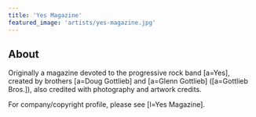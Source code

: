 ```yaml
---
title: 'Yes Magazine'
featured_image: 'artists/yes-magazine.jpg'
---
```


## About

Originally a magazine devoted to the progressive rock band [a=Yes], created by brothers [a=Doug Gottlieb] and [a=Glenn Gottlieb] ([a=Gottlieb Bros.]), also credited with photography and artwork credits.

For company/copyright profile, please see [l=Yes Magazine].
